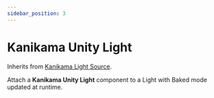 ```yaml
---
sidebar_position: 3
---
```


# Kanikama Unity Light

Inherits from [Kanikama Light Source](kanikama-light-source).

Attach a **Kanikama Unity Light** component to a Light with Baked mode updated at runtime.
